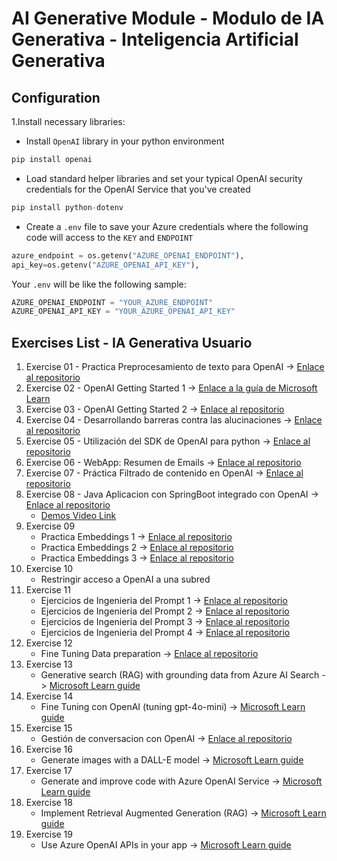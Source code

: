 # AI Generative Module - Modulo de IA Generativa - Inteligencia Artificial Generativa

## Configuration
1.Install necessary libraries:
- Install `OpenAI` library in your python environment
```python
pip install openai
```
- Load standard helper libraries and set your typical OpenAI security credentials for the OpenAI Service that you've created
```python
pip install python-dotenv
```
- Create a `.env` file to save your Azure credentials where the following code will access to the `KEY` and `ENDPOINT`
```python
azure_endpoint = os.getenv("AZURE_OPENAI_ENDPOINT"), 
api_key=os.getenv("AZURE_OPENAI_API_KEY"), 
```

Your `.env` will be like the following sample:
```python
AZURE_OPENAI_ENDPOINT = "YOUR_AZURE_ENDPOINT" 
AZURE_OPENAI_API_KEY = "YOUR_AZURE_OPENAI_API_KEY"
```

## Exercises List - IA Generativa Usuario
1. Exercise 01 - Practica Preprocesamiento de texto para OpenAI -> [Enlace al repositorio](https://github.com/tamasma/master-ia-tajamar/tree/main/preprocessing)
2. Exercise 02 - OpenAI Getting Started 1 -> [Enlace a la guía de Microsoft Learn](https://learn.microsoft.com/en-us/azure/ai-services/openai/chatgpt-quickstart?tabs=command-line%2Ckeyless%2Cjavascript-keyless%2Ctypescript-keyless%2Cpython-new&pivots=programming-language-python)
3. Exercise 03 - OpenAI Getting Started 2 -> [Enlace al repositorio](https://github.com/tamasma/master-ia-tajamar/blob/main/01_OpenAI_getting_started.ipynb)
4. Exercise 04 - Desarrollando barreras contra las alucinaciones -> [Enlace al repositorio](https://github.com/tamasma/master-ia-tajamar/blob/main/Developing_hallucination_guardrails.ipynb)
5. Exercise 05 - Utilización del SDK de OpenAI para python -> [Enlace al repositorio](https://github.com/tamasma/master-ia-tajamar/blob/main/quickstart.ipynb)
6. Exercise 06 - WebApp: Resumen de Emails -> [Enlace al repositorio](https://github.com/tamasma/master-ia-tajamar/blob/main/email_app.md)
7. Exercise 07 - Práctica Filtrado de contenido en OpenAI -> [Enlace al repositorio](https://github.com/tamasma/master-ia-tajamar/blob/main/chat.ipynb)
8. Exercise 08 - Java Aplicacion con SpringBoot integrado con OpenAI -> [Enlace al repositorio](https://github.com/tamasma/master-ia-tajamar/tree/main/Spring%20AI%20with%20Azure%20OpenAI%20Service)
    - [Demos Video Link](https://tajamar365-my.sharepoint.com/:f:/p/tsuenkit_lui/EiQUEAP_SxpDrmTd3cMPkjEBKVfm-jdNKsqmU6PO7tSWGQ?e=h54QYu)
9. Exercise 09 
    - Practica Embeddings 1 -> [Enlace al repositorio](https://github.com/tamasma/master-ia-tajamar/blob/main/basic_embeddings_example_restapi.ipynb)
    - Practica Embeddings 2 -> [Enlace al repositorio](https://github.com/tamasma/master-ia-tajamar/blob/main/embeddings.ipynb)
    - Practica Embeddings 3 -> [Enlace al repositorio](https://github.com/tamasma/master-ia-tajamar/blob/main/Embedding_long_inputs.ipynb)
10. Exercise 10
    - Restringir acceso a OpenAI a una subred
11. Exercise 11
    - Ejercicios de Ingenieria del Prompt 1 -> [Enlace al repositorio](https://github.com/tamasma/master-ia-tajamar/tree/main/Prompt-Engineering-Exercises)
    - Ejercicios de Ingenieria del Prompt 2 -> [Enlace al repositorio](https://github.com/tamasma/master-ia-tajamar/blob/main/05_OpenAI_parameters.ipynb)
    - Ejercicios de Ingenieria del Prompt 3 -> [Enlace al repositorio](https://github.com/tamasma/master-ia-tajamar/blob/main/06_best_practice-prompt-engineering.ipynb)
    - Ejercicios de Ingenieria del Prompt 4 -> [Enlace al repositorio](https://github.com/tamasma/master-ia-tajamar/blob/main/07_prompt_engineering.ipynb)
12. Exercise 12
    - Fine Tuning Data preparation -> [Enlace al repositorio](https://github.com/tamasma/master-ia-tajamar/tree/main/fine-tuned_qa-rag)
13. Exercise 13
    - Generative search (RAG) with grounding data from Azure AI Search -> [Microsoft Learn guide](https://learn.microsoft.com/en-us/azure/search/search-get-started-rag)
14. Exercise 14
    - Fine Tuning con OpenAI (tuning gpt-4o-mini) -> [Microsoft Learn guide](https://learn.microsoft.com/en-us/azure/ai-services/openai/tutorials/fine-tune?tabs=python-new%2Ccommand-line)
15. Exercise 15
    - Gestión de conversacion con OpenAI -> [Enlace al repositorio](https://github.com/tamasma/master-ia-tajamar/blob/main/chatGPT_managing_conversation.ipynb)
16. Exercise 16
    - Generate images with a DALL-E model -> [Microsoft Learn guide](https://microsoftlearning.github.io/mslearn-openai/Instructions/Exercises/05-generate-images.html)
17. Exercise 17
    - Generate and improve code with Azure OpenAI Service -> [Microsoft Learn guide](https://microsoftlearning.github.io/mslearn-openai/Instructions/Exercises/04-code-generation.html)
18. Exercise 18
    - Implement Retrieval Augmented Generation (RAG) -> [Microsoft Learn guide](https://microsoftlearning.github.io/mslearn-openai/Instructions/Exercises/06-use-own-data.html)
19. Exercise 19
    - Use Azure OpenAI APIs in your app -> [Microsoft Learn guide](https://microsoftlearning.github.io/mslearn-openai/Instructions/Exercises/02-natural-language-azure-openai.html)

